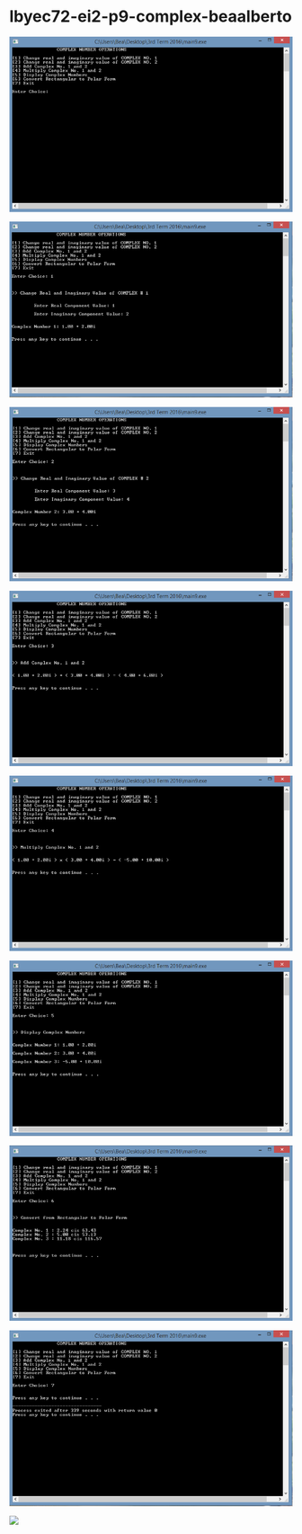 # lbyec72-ei2-p9-complex-beaalberto

![](Main.PNG)

![](1.PNG)

![](2.PNG)

![](3.PNG)

![](4.PNG)

![](5.PNG)

![](6.PNG)

![](7.PNG)

![](Exit.PNG)
